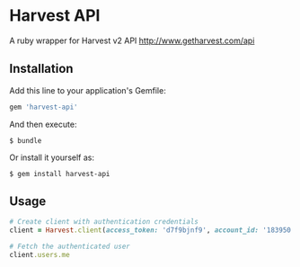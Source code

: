 # Harvest API
A ruby wrapper for Harvest v2 API http://www.getharvest.com/api

## Installation

Add this line to your application's Gemfile:

```ruby
gem 'harvest-api'
```

And then execute:

    $ bundle

Or install it yourself as:

    $ gem install harvest-api

## Usage

```ruby
# Create client with authentication credentials
client = Harvest.client(access_token: 'd7f9bjnf9', account_id: '183950', user_agent: 'HarvestAPI (yourname@example.com)')

# Fetch the authenticated user
client.users.me
```
